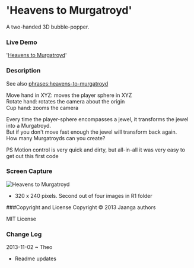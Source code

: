 'Heavens to Murgatroyd'
=======================
A two-handed 3D bubble-popper.

### Live Demo

'[Heavens to Murgatroyd](http://jaanga.github.io/gestification/cookbook/murgatroyd-heaven/)'

### Description

See also [phrases:heavens-to-murgatroyd](http://www.phrases.org.uk/meanings/heavens-to-murgatroyd.html)

Move hand in XYZ: moves the player sphere in XYZ  
Rotate hand: rotates the camera about the origin  
Cup hand: zooms the camera  

Every time the player-sphere encompasses a jewel, it transforms the jewel into a Murgatroyd.  
But if you don't move fast enough the jewel will transform back again.  
How many Murgatroyds can you create?  

PS Motion control is very quick and dirty, but all-in-all it was very easy to get out this first code   

### Screen Capture

![Heavens to Murgatroyd](http://jaanga.github.io/gestification/cookbook/murgatroyd-heaven/r1/murgatroyd-heaven-screen-grab-320x240.png)

* 320 x 240 pixels. Second out of four images in R1 folder

###Copyright and License
Copyright &copy; 2013 Jaanga authors

MIT License

### Change Log

2013-11-02 ~ Theo

* Readme updates
